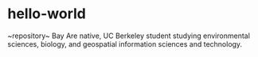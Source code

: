 # hello-world
~repository~
Bay Are native, UC Berkeley student studying environmental sciences, biology, and geospatial information sciences and technology. 
